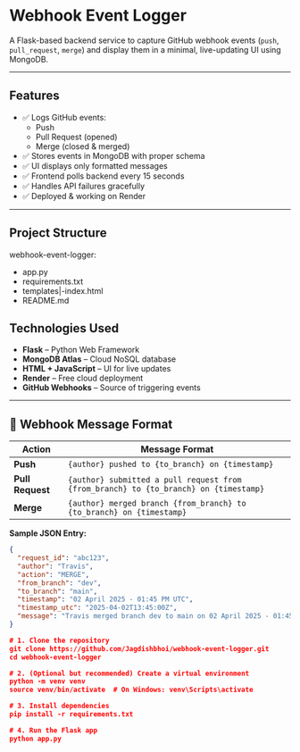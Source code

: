 # Webhook Event Logger

A Flask-based backend service to capture GitHub webhook events (`push`, `pull_request`, `merge`) and display them in a minimal, live-updating UI using MongoDB.

---

## Features

- ✅ Logs GitHub events:
  - Push
  - Pull Request (opened)
  - Merge (closed & merged)
- ✅ Stores events in MongoDB with proper schema
- ✅ UI displays only formatted messages
- ✅ Frontend polls backend every 15 seconds
- ✅ Handles API failures gracefully
- ✅ Deployed & working on Render

---

## Project Structure

webhook-event-logger:
* app.py
* requirements.txt
* templates|-index.html
* README.md

## Technologies Used

- **Flask** – Python Web Framework
- **MongoDB Atlas** – Cloud NoSQL database
- **HTML + JavaScript** – UI for live updates
- **Render** – Free cloud deployment
- **GitHub Webhooks** – Source of triggering events

---

## 🧾 Webhook Message Format

| Action          | Message Format                                                                  |
|----------------|----------------------------------------------------------------------------------|
| **Push**        | `{author} pushed to {to_branch} on {timestamp}`                                 |
| **Pull Request**| `{author} submitted a pull request from {from_branch} to {to_branch} on {timestamp}` |
| **Merge**       | `{author} merged branch {from_branch} to {to_branch} on {timestamp}`            |

**Sample JSON Entry:**
```json
{
  "request_id": "abc123",
  "author": "Travis",
  "action": "MERGE",
  "from_branch": "dev",
  "to_branch": "main",
  "timestamp": "02 April 2025 - 01:45 PM UTC",
  "timestamp_utc": "2025-04-02T13:45:00Z",
  "message": "Travis merged branch dev to main on 02 April 2025 - 01:45 PM UTC"
}

# 1. Clone the repository
git clone https://github.com/Jagdishbhoi/webhook-event-logger.git
cd webhook-event-logger

# 2. (Optional but recommended) Create a virtual environment
python -m venv venv
source venv/bin/activate  # On Windows: venv\Scripts\activate

# 3. Install dependencies
pip install -r requirements.txt

# 4. Run the Flask app
python app.py
